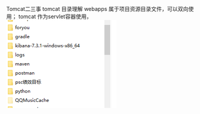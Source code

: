 Tomcat二三事
tomcat 目录理解 webapps 属于项目资源目录文件，可以双向使用；
tomcat 作为servlet容器使用，
<img src="./images/test.png">